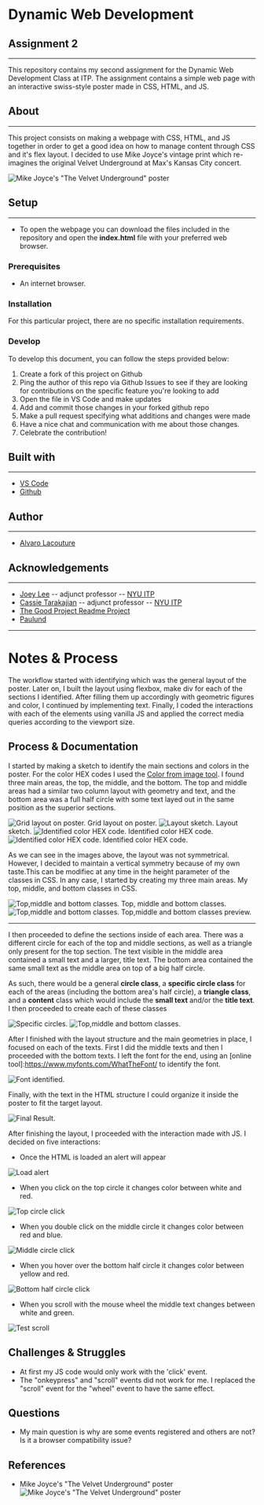 # Dynamic Web Development 
## Assignment 2
***

This repository contains my second assignment for the Dynamic Web Development Class at ITP. The assignment contains a simple web page with an interactive swiss-style poster made in CSS, HTML, and JS.

## About
***

This project consists on making a webpage with CSS, HTML, and JS together in order to get a good idea on how to manage content through CSS and it's flex layout. I decided to use Mike Joyce's vintage print which re-imagines the original Velvet Underground at Max's Kansas City concert.

![Mike Joyce's "The Velvet Underground" poster](assets/MikeJoyce-velvetUnderground.jpg)

## Setup
***

 - To open the webpage you can download the files included in the repository and open the **index.html** file with your preferred web browser.

### Prerequisites

 -  An internet browser.

### Installation

For this particular project, there are no specific installation requirements.

### Develop

To develop this document, you can follow the steps provided below:
1. Create a fork of this project on Github
2. Ping the author of this repo via Github Issues to see if they are looking for contributions on the specific feature you're looking to add
3. Open the file in VS Code and make updates 
4. Add and commit those changes in your forked github repo
5. Make a pull request specifying what additions and changes were made
6. Have a nice chat and communication with me about those changes. 
7. Celebrate the contribution! 

## Built with
***
* [VS Code](https://code.visualstudio.com/)
* [Github](https://github.com)


## Author
***
* [Alvaro Lacouture](https://alvarolacouture.com) 

## Acknowledgements
***
* [Joey Lee](https://jk-lee.com) -- adjunct professor -- [NYU ITP](https://itp.nyu.edu)
* [Cassie Tarakajian](https://cassietarakajian.com/) -- adjunct professor -- [NYU ITP](https://itp.nyu.edu)
* [The Good Project Readme Project](https://github.com/itp-dwd/2020-spring/blob/master/templates/readme-template.md)
* [Paulund](https://paulund.co.uk/how-to-create-different-shapes-in-css)



***
# Notes & Process

The workflow started with identifying which was the general layout of the poster. Later on, I built the layout using flexbox, make  div for each of the sections I identified. After filling them up accordingly with geometric figures and color, I continued by implementing text. Finally, I coded the interactions with each of the elements using vanilla JS and applied the correct media queries according to the viewport size.

## Process & Documentation


I started by making a sketch to identify the main sections and colors in the poster. For the color HEX codes I used the [Color from image tool](https://html-color-codes.info/colors-from-image). I found three main areas, the top, the middle, and the bottom. The top and middle areas had a similar two column layout with geometry and text, and the bottom area was a full half circle with some text layed out in the same position as the superior sections.

![Grid layout on poster.](assets/layoutAnalysis_1.jpg)
Grid layout on poster.
![Layout sketch.](assets/layoutSketch.jpg)
Layout sketch.
![Identified color HEX code.](assets/process_6.jpg)
Identified color HEX code.
![Identified color HEX code.](assets/process_7.jpg)
Identified color HEX code.


As we can see in the images above, the layout was not symmetrical. However, I decided to maintain a vertical symmetry because of my own taste.This can be modifiec at any time in the height parameter of the classes in CSS. In any case, I started by creating my three main areas. My top, middle, and bottom classes in CSS.

![Top,middle and bottom classes.](assets/process_1.jpg)
Top, middle and bottom classes.
![Top,middle and bottom classes.](assets/process_2.jpg)
Top,middle and bottom classes preview.

***

I then proceeded to define the sections inside of each area. There was a different circle for each of the top and middle sections, as well as a triangle only present for the top section. The text visible in the middle area contained a small text and a larger, title text. The bottom area contained the same small text as the middle area on top of a big half circle.

 As such, there would be a general **circle class**, a **specific circle class** for each of the areas (including the bottom area's half circle), a **triangle class**, and a **content** class which would include the **small text** and/or the **title text**. I then proceeded to create each of these classes

![Specific circles.](assets/process_4.jpg)
![Top,middle and bottom classes.](assets/process_9.jpg)

After I finished with the layout structure and the main geometries in place, I focused on each of the texts. First I did the middle texts and then I proceeded with the bottom texts. I left the font for the end, using an [online tool]:https://www.myfonts.com/WhatTheFont/ to identify the font.

![Font identified.](fontAnalysis_2.jpg)

Finally, with the text in the HTML structure I could organize it inside the poster to fit the target layout.

![Final Result.](assets/process_10.jpg)

After finishing the layout, I proceeded with the interaction made with JS. 
I decided on five interactions:
 -   Once the HTML is loaded an alert will appear

![Load alert](assets/posterInteraction1.gif)

 -   When you click on the top circle it changes color between white and red.

![Top circle click](assets/posterInteraction2.gif)

 -   When you double click on the middle circle it changes color between red and blue.

![Middle circle click](assets/posterInteraction3.gif)

 -   When you hover over the bottom half circle it changes color between yellow and red.

![Bottom half circle click](assets/posterInteraction4.gif)

 -   When you scroll with the mouse wheel the middle text changes between white and green.

![Test scroll](assets/posterInteraction5.gif)



## Challenges & Struggles
  
  - At first my JS code would only work with the 'click' event.
  - The "onkeypress" and "scroll" events did not work for me. I replaced the "scroll" event for the "wheel" event to have the same effect.


## Questions

 - My main question is why are some events registered and others are not? Is it a browser compatibility issue?

## References

- Mike Joyce's "The Velvet Underground" poster ![Mike Joyce's "The Velvet Underground" poster](assets/MikeJoyce-velvetUnderground.jpg)